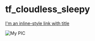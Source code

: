 # tf_cloudless_sleepy

[I'm an inline-style link with title](https://www.google.com "Google's Homepage")


![My PIC](https://github.com/MT2017055/tf_cloudless_sleepy/blob/master/WhatsApp%20%Image%20%2019-03-01%20%at%20%20.35.42.jpeg)


